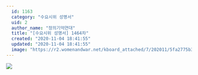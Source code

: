 ```yaml
---
  id: 1163
  category: "수요시위 성명서"
  uid: 2
  author_name: "정의기억연대"
  title: "[수요시위 성명서] 1464차"
  created: "2020-11-04 18:41:55"
  updated: "2020-11-04 18:41:55"
  image: "https://r2.womenandwar.net/kboard_attached/7/202011/5fa2775b309314592112.jpg"
---
```

![](https://r2.womenandwar.net/kboard_attached/7/202011/5fa2775b309314592112.jpg)